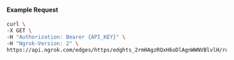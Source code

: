<!-- Code generated for API Clients. DO NOT EDIT. -->
#### Example Request
```bash
curl \
-X GET \
-H "Authorization: Bearer {API_KEY}" \
-H "Ngrok-Version: 2" \
https://api.ngrok.com/edges/https/edghts_2rmHAgzRQxH6oDlAgnWWNVBlvlH/routes/edghtsrt_2rmHAij0HGvZU5yqCbaCSunRRoz/oidc
